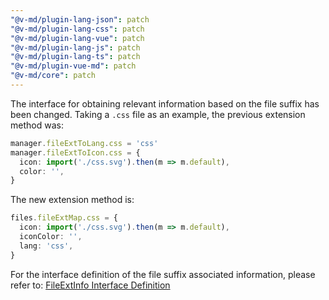 ```yaml
---
"@v-md/plugin-lang-json": patch
"@v-md/plugin-lang-css": patch
"@v-md/plugin-lang-vue": patch
"@v-md/plugin-lang-js": patch
"@v-md/plugin-lang-ts": patch
"@v-md/plugin-vue-md": patch
"@v-md/core": patch
---
```


The interface for obtaining relevant information based on the file suffix has been changed. Taking a `.css` file as an example, the previous extension method was:
```ts
manager.fileExtToLang.css = 'css'
manager.fileExtToIcon.css = {
  icon: import('./css.svg').then(m => m.default),
  color: '',
}
```

The new extension method is:
```ts
files.fileExtMap.css = {
  icon: import('./css.svg').then(m => m.default),
  iconColor: '',
  lang: 'css',
}
```

For the interface definition of the file suffix associated information, please refer to: [FileExtInfo Interface Definition](/libs/core/src/modules/file/types.ts) 
